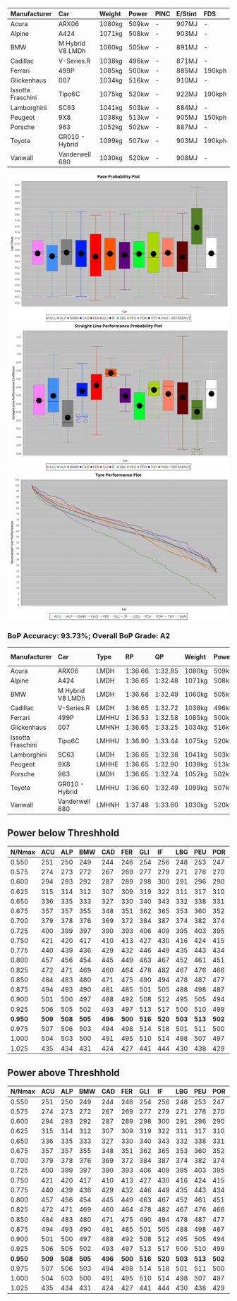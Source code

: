 |Manufacturer|Car|Weight|Power|PINC|E/Stint|FDS|
|:-|:-|:-|:-|:-|:-|:-|
|Acura|ARX06|1080kg|509kw|-|907MJ|-|
|Alpine|A424|1071kg|508kw|-|903MJ|-|
|BMW|M Hybrid V8 LMDh|1060kg|505kw|-|891MJ|-|
|Cadillac|V-Series.R|1038kg|496kw|-|871MJ|-|
|Ferrari|499P|1085kg|500kw|-|885MJ|190kph|
|Glickenhaus|007|1034kg|516kw|-|910MJ|-|
|Issotta Fraschini|Tipo6C|1075kg|520kw|-|922MJ|190kph|
|Lamborghini|SC63|1041kg|503kw|-|884MJ|-|
|Peugeot|9X8|1038kg|513kw|-|905MJ|150kph|
|Porsche|963|1052kg|502kw|-|887MJ|-|
|Toyota|GR010 - Hybrid|1099kg|507kw|-|903MJ|190kph|
|Vanwall|Vanderwell 680|1030kg|520kw|-|908MJ|-|

![PACECHART](./IMG/ACOMETHOD.png)
![STRAIGHTLINEPERFORMANCECHART](./IMG/ACOMETHOD_sp.png)
![TYREPERFORMANCECHART](./IMG/ACOMETHOD_tw.png)

### BoP Accuracy: 93.73%; Overall BoP Grade: A2
|Manufacturer|Car|Type|RP|QP|Weight|Power¹|Threshhold|PINC|Power²|E/Stint|AVG Vmax|FDS|RDLC|L/Stint|BOP-Grade|ModelAccuracy|ModelPoints|Match%|
|:-|:-|:-|:-|:-|:-|:-|:-|:-|:-|:-|:-|:-|:-|:-|:-|:-|:-|:-|
|Acura|ARX06|LMDH|1:36.66|1:32.85|1080kg|509kw|210.0kph|-|509kw|907MJ|291.84kph|-|0.99|37|-B2|100.00%|995|83.78%|
|Alpine|A424|LMDH|1:36.65|1:32.48|1071kg|508kw|210.0kph|-|508kw|903MJ|292.95kph|-|0.99|37|~A1|81.46%|523|100.00%|
|BMW|M Hybrid V8 LMDh|LMDH|1:36.68|1:32.49|1060kg|505kw|210.0kph|-|505kw|891MJ|289.02kph|-|1.01|37|~A1|98.60%|1690|99.25%|
|Cadillac|V-Series.R|LMDH|1:36.65|1:32.72|1038kg|496kw|210.0kph|-|496kw|871MJ|293.34kph|-|1.02|37|~A1|98.38%|1765|98.30%|
|Ferrari|499P|LMHHU|1:36.53|1:32.58|1085kg|500kw|210.0kph|-|500kw|885MJ|293.83kph|190kph|1.01|37|-A2|92.24%|2247|94.53%|
|Glickenhaus|007|LMHNH|1:36.65|1:33.25|1034kg|516kw|210.0kph|-|516kw|910MJ|299.03kph|-|0.95|37|+A2|96.18%|554|91.54%|
|Issotta Fraschini|Tipo6C|LMHHU|1:36.90|1:33.44|1075kg|520kw|210.0kph|-|520kw|922MJ|293.62kph|190kph|1.04|37|+A2|66.67%|96|90.26%|
|Lamborghini|SC63|LMDH|1:36.65|1:32.38|1041kg|503kw|210.0kph|-|503kw|884MJ|291.77kph|-|1.05|37|~A1|96.77%|419|97.12%|
|Peugeot|9X8|LMHHE|1:36.65|1:32.90|1038kg|513kw|210.0kph|-|513kw|905MJ|295.04kph|150kph|1.02|37|~A1|87.65%|1795|100.00%|
|Porsche|963|LMDH|1:36.65|1:32.74|1052kg|502kw|210.0kph|-|502kw|887MJ|293.51kph|-|1.01|37|~A1|96.81%|5438|99.22%|
|Toyota|GR010 - Hybrid|LMHHU|1:36.60|1:32.49|1099kg|507kw|210.0kph|-|507kw|903MJ|291.65kph|190kph|1.00|37|~A1|86.04%|1751|100.00%|
|Vanwall|Vanderwell 680|LMHNH|1:37.48|1:33.60|1030kg|520kw|210.0kph|-|520kw|908MJ|291.39kph|-|1.01|37|+C2|91.42%|501|70.81%|

## Power below Threshhold
|N/Nmax|ACU|ALP|BMW|CAD|FER|GLI|IF|LBG|PEU|POR|TOY|VAN|
|:-|:-|:-|:-|:-|:-|:-|:-|:-|:-|:-|:-|:-|
|0.550|251|250|249|244|246|254|256|248|253|247|250|256|
|0.575|274|273|272|267|269|277|279|271|276|270|273|279|
|0.600|294|293|292|287|289|298|300|291|296|290|293|300|
|0.625|315|314|312|307|309|319|322|311|317|310|314|322|
|0.650|336|335|333|327|330|340|343|332|338|331|335|343|
|0.675|357|357|355|348|351|362|365|353|360|352|356|365|
|0.700|379|378|376|369|372|384|387|374|382|374|377|387|
|0.725|400|399|397|390|393|406|409|395|403|395|399|409|
|0.750|421|420|417|410|413|427|430|416|424|415|419|430|
|0.775|440|439|436|429|432|446|449|435|443|434|438|449|
|0.800|457|456|454|445|449|463|467|452|461|451|455|467|
|0.825|472|471|469|460|464|478|482|467|476|466|470|482|
|0.850|484|483|480|471|475|490|494|478|487|477|482|494|
|0.875|494|493|490|481|485|501|505|488|498|487|492|505|
|0.900|501|500|497|488|492|508|512|495|505|494|499|512|
|0.925|506|505|502|493|497|513|517|500|510|499|504|517|
|**0.950**|**509**|**508**|**505**|**496**|**500**|**516**|**520**|**503**|**513**|**502**|**507**|**520**|
|0.975|507|506|503|494|498|514|518|501|511|500|505|518|
|1.000|504|503|500|491|495|510|514|498|507|497|502|514|
|1.025|435|434|431|424|427|441|444|430|438|429|433|444|

## Power above Threshhold
|N/Nmax|ACU|ALP|BMW|CAD|FER|GLI|IF|LBG|PEU|POR|TOY|VAN|
|:-|:-|:-|:-|:-|:-|:-|:-|:-|:-|:-|:-|:-|
|0.550|251|250|249|244|246|254|256|248|253|247|250|256|
|0.575|274|273|272|267|269|277|279|271|276|270|273|279|
|0.600|294|293|292|287|289|298|300|291|296|290|293|300|
|0.625|315|314|312|307|309|319|322|311|317|310|314|322|
|0.650|336|335|333|327|330|340|343|332|338|331|335|343|
|0.675|357|357|355|348|351|362|365|353|360|352|356|365|
|0.700|379|378|376|369|372|384|387|374|382|374|377|387|
|0.725|400|399|397|390|393|406|409|395|403|395|399|409|
|0.750|421|420|417|410|413|427|430|416|424|415|419|430|
|0.775|440|439|436|429|432|446|449|435|443|434|438|449|
|0.800|457|456|454|445|449|463|467|452|461|451|455|467|
|0.825|472|471|469|460|464|478|482|467|476|466|470|482|
|0.850|484|483|480|471|475|490|494|478|487|477|482|494|
|0.875|494|493|490|481|485|501|505|488|498|487|492|505|
|0.900|501|500|497|488|492|508|512|495|505|494|499|512|
|0.925|506|505|502|493|497|513|517|500|510|499|504|517|
|**0.950**|**509**|**508**|**505**|**496**|**500**|**516**|**520**|**503**|**513**|**502**|**507**|**520**|
|0.975|507|506|503|494|498|514|518|501|511|500|505|518|
|1.000|504|503|500|491|495|510|514|498|507|497|502|514|
|1.025|435|434|431|424|427|441|444|430|438|429|433|444|
